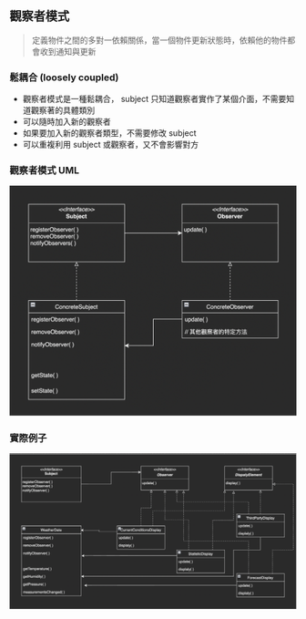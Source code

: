## 觀察者模式

> 定義物件之間的多對一依賴關係，當一個物件更新狀態時，依賴他的物件都會收到通知與更新

### 鬆耦合 (loosely coupled)
* 觀察者模式是一種鬆耦合， subject 只知道觀察者實作了某個介面，不需要知道觀察著的具體類別
* 可以隨時加入新的觀察者
* 如果要加入新的觀察者類型，不需要修改 subject
* 可以重複利用 subject 或觀察者，又不會影響對方

### 觀察者模式 UML
![UML](/Chapter2-Observer/docs/observer.png)

### 實際例子
![UML](/Chapter2-Observer/docs/weather-station.png)